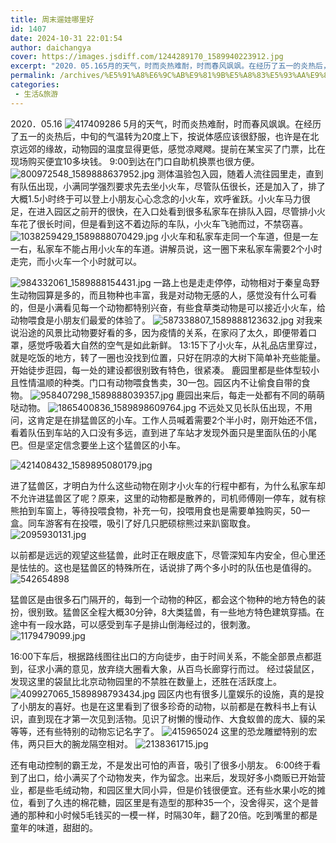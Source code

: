 ```yaml
---
title: 周末遛娃哪里好
id: 1407
date: 2024-10-31 22:01:54
author: daichangya
cover: https://images.jsdiff.com/1244289170_1589940223912.jpg
excerpt: "2020．05.165月的天气，时而炎热难耐，时而春风飒飒。在经历了五一的炎热后，中旬的气温转为20度上下，按说体感应该很舒服，也许是在北京远郊的缘故，动物园的温度显得更低，感觉凉飕飕。提前在某宝买了门票，比在现场购买便宜10多块钱。900到达在门口自助机换票也很方便。测体温验包入园，随着人流往园"
permalink: /archives/%E5%91%A8%E6%9C%AB%E9%81%9B%E5%A8%83%E5%93%AA%E9%87%8C%E5%A5%BD/
categories:
 - 生活&旅游
---
```


2020．05.16
![417409286](https://images.jsdiff.com/417409286_1589887066763.jpg)
5月的天气，时而炎热难耐，时而春风飒飒。在经历了五一的炎热后，中旬的气温转为20度上下，按说体感应该很舒服，也许是在北京远郊的缘故，动物园的温度显得更低，感觉凉飕飕。提前在某宝买了门票，比在现场购买便宜10多块钱。
9:00到达在门口自助机换票也很方便。
![800972548_1589888637952.jpg](https://images.jsdiff.com/800972548_1589888637952_1589980460018.jpg)
测体温验包入园，随着人流往园里走，直到有队伍出现，小满同学强烈要求先去坐小火车，尽管队伍很长，还是加入了，排了大概1.5小时终于可以登上小朋友心心念念的小火车，欢呼雀跃。小火车马力很足，在进入园区之前开的很快，在入口处看到很多私家车在排队入园，尽管排小火车花了很长时间，但是看到这不着边际的车队，小火车飞驰而过，不禁窃喜。
![1038259429_1589888070429.jpg](https://images.jsdiff.com/1038259429_1589888070429_1589980538907.jpg)
小火车和私家车走同一个车道，但是一左一右，私家车不能占用小火车的车道。讲解员说，这一圈下来私家车需要2个小时走完，而小火车一个小时就可以。

![984332061_1589888154431.jpg](https://images.jsdiff.com/984332061_1589888154431_1589980606347.jpg)
一路上也是走走停停，动物相对于秦皇岛野生动物园算是多的，而且物种也丰富，我是对动物无感的人，感觉没有什么可看的，但是小满看见每一个动物都特别兴奋，有些食草类动物是可以接近小火车，给动物喂食是小朋友们最爱的体验了。
![587338807_1589888123632.jpg](https://images.jsdiff.com/587338807_1589888123632_1589980661293.jpg)
对我来说沿途的风景比动物要好看的多，因为疫情的关系，在家闷了太久，即便带着口罩，感觉呼吸着大自然的空气是如此新鲜。
13:15下了小火车，从礼品店里穿过，就是吃饭的地方，转了一圈也没找到位置，只好在阴凉的大树下简单补充些能量。开始徒步逛园，每一处的建设都很别致有特色，很紧凑。
鹿园里都是些体型较小且性情温顺的种类。门口有动物喂食售卖，30一包。园区内不让偷食自带的食物。
![958407298_1589888039357.jpg](https://images.jsdiff.com/958407298_1589888039357_1589981624316.jpg)
鹿园出来后，每走一处都有不同的萌萌哒动物。
![1865400836_1589898609764.jpg](https://images.jsdiff.com/1865400836_1589898609764_1589981706417.jpg)											不远处又见长队伍出现，不用问，这肯定是在排猛兽区的小车。工作人员喊着需要2个半小时，刚开始还不信，看着队伍到车站的入口没有多远，直到进了车站才发现外面只是里面队伍的小尾巴。但是坚定信念要坐上这个猛兽区的小车。

![421408432_1589895080179.jpg](https://images.jsdiff.com/421408432_1589895080179_1589982001009.jpg)

进了猛兽区，才明白为什么这些动物在刚才小火车的行程中都有，为什么私家车却不允许进猛兽区了呢？原来，这里的动物都是散养的，司机师傅刚一停车，就有棕熊拍到车窗上，等待投喂食物，补充一句，投喂用食也是需要单独购买，50一盒。同车游客有在投喂，吸引了好几只肥硕棕熊过来趴窗取食。
![2095930131.jpg](https://images.jsdiff.com/2095930131_1589895244375.jpg)

以前都是远远的观望这些猛兽，此时正在眼皮底下，尽管深知车内安全，但心里还是怯怯的。这也是猛兽区的特殊所在，话说排了两个多小时的队伍也是值得的。
![542654898](https://images.jsdiff.com/542654898_1589896153666.jpg)

猛兽区是由很多石门隔开的，每到一个动物的种区，都会这个物种的地方特色的装扮，很别致。猛兽区全程大概30分钟，8大类猛兽，有一些地方特色建筑穿插。在途中有一段水路，可以感受到车子是排山倒海经过的，很刺激。
![1179479099.jpg](https://images.jsdiff.com/1179479099_1589896218956.jpg)

16:00下车后，根据路线图往出口的方向徒步，由于时间关系，不能全部景点都逛到，征求小满的意见，放弃绕大圈看大象，从百鸟长廊穿行而过。
经过袋鼠区，发现这里的袋鼠比北京动物园里的不禁胜在数量上，还胜在活跃度上。
![409927065_1589898793434.jpg](https://images.jsdiff.com/409927065_1589898793434_1589981825896.jpg)
园区内也有很多儿童娱乐的设施，真的是投了小朋友的喜好。也是在这里看到了很多珍奇的动物，以前都是在教科书上有认识，直到现在才第一次见到活物。见识了树懒的慢动作、大食蚁兽的庞大、貘的呆等等，还有些特别的动物忘记名字了。
![415965024](https://images.jsdiff.com/415965024_1589898856425.jpg)
这里的恐龙雕塑特别的宏伟，两只巨大的腕龙隔空相对。
![2138361715.jpg](https://images.jsdiff.com/2138361715_1589899117506.jpg)

还有电动控制的霸王龙，不是发出可怕的声音，吸引了很多小朋友。
6:00终于看到了出口，给小满买了个动物发夹，作为留念。出来后，发现好多小商贩已开始营业，都是些毛绒动物，和园区里大同小异，但是价钱很便宜。还有些水果小吃的摊位，看到了久违的棉花糖，园区里是有造型的那种35一个，没舍得买，这个是普通的那种和小时候5毛钱买的一模一样，时隔30年，翻了20倍。吃到嘴里的都是童年的味道，甜甜的。

